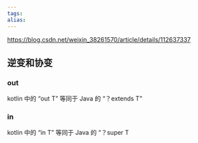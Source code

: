 ```yaml
---
tags: 
alias:
---
```

https://blog.csdn.net/weixin_38261570/article/details/112637337

## 逆变和协变
### out
kotlin 中的 “out T” 等同于 Java 的 “？extends T”
### in
kotlin 中的 “in T” 等同于 Java 的 “？super T